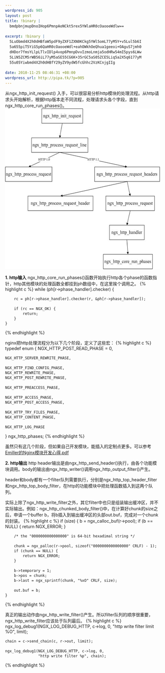 ```yaml
--- 
wordpress_id: 905
layout: post
title: !binary |
  bmdpbnjmupDnoIHop6PmnpAoNCkt5rex5YWlaHR0cOaooeWdlw==

excerpt: !binary |
  5LuObmd4X2h0dHBfaW5pdF9yZXF1ZXN0KCkg5YWl5omL77yM5Y+v5Lul5b6I
  5a655piT5YiG5p6QaHR0cOaooeWdl+eahOWkhOeQhua1geeoi+OAguS7jmh0
  dHDor7fmsYLlpLTlvIDlp4vop6PmnpDvvIzmoLnmja5odHRw54mI5pys6LWw
  5LiN5ZCM5rWB56iL77yM5aSE55CG6K+35rGC5aS05ZCE5Liq5a2X5q6177yM
  55u05Yiwbmd4X2h0dHBfY29yZV9ydW5fcGhhc2VzKCnjgIIg

date: 2010-11-25 08:46:31 +08:00
wordpress_url: http://pipa.tk/?p=905
---
```

从ngx_http_init_request() 入手，可以很容易分析http模块的处理流程。从http请求头开始解析，根据http版本走不同流程，处理请求头各个字段，直到ngx_http_core_run_phases()。 
<a href="/assets/uploads/2010/11/nginx_http.jpg"><img src="/assets/uploads/2010/11/nginx_http.jpg" alt="nginx_http" title="nginx_http" width="570" height="521" class="alignnone size-full wp-image-907" /></a>

<strong>1. http输入</strong>
ngx_http_core_run_phases()函数开始执行http各个phase的函数指针，http其他模块的处理函数全都挂到ph数组中，在这里挨个调用之。
{% highlight c %}
    while (ph[r->phase_handler].checker) {

        rc = ph[r->phase_handler].checker(r, &ph[r->phase_handler]);

        if (rc == NGX_OK) {
            return;
        }
    }
{% endhighlight %}

nginx把http处理流程分为以下几个阶段，定义了这些宏：
{% highlight c %}
typedef enum {
    NGX_HTTP_POST_READ_PHASE = 0, 

    NGX_HTTP_SERVER_REWRITE_PHASE,

    NGX_HTTP_FIND_CONFIG_PHASE,
    NGX_HTTP_REWRITE_PHASE,
    NGX_HTTP_POST_REWRITE_PHASE,

    NGX_HTTP_PREACCESS_PHASE,

    NGX_HTTP_ACCESS_PHASE,
    NGX_HTTP_POST_ACCESS_PHASE,

    NGX_HTTP_TRY_FILES_PHASE,
    NGX_HTTP_CONTENT_PHASE,

    NGX_HTTP_LOG_PHASE
} ngx_http_phases;
{% endhighlight %}

虽然只有这几个阶段，但如果自己开发模块，能插入的定制点更多。可以参考<a href="http://dl.dbank.com/c0qupaiibo">Emiller的Nginx模块开发心得.pdf</a>

<strong>2. http输出</strong>
http header输出是由ngx_http_send_header()执行，由各个功能模块调用。body的输出由ngx_http_writer()调用ngx_http_output_filter()产生。

header和body都有一个filter队列需要执行，分别是ngx_http_top_header_filter和ngx_http_top_body_filter，在http的功能模块中把处理函数插入到这两个队列。

实际上除了ngx_http_write_filter之外，其它filter中也只是组装输出缓冲区，并不实际输出。例如：ngx_http_chunked_body_filter()中，在计算好chunk的size之后，申请一个buffer b，将b插入到输出缓冲区的头部out.buf，完成对一个chunk的封装。
{% highlight c %}
    if (size) {
        b = ngx_calloc_buf(r->pool);
        if (b == NULL) {
            return NGX_ERROR;
        }

        /* the "0000000000000000" is 64-bit hexadimal string */

        chunk = ngx_palloc(r->pool, sizeof("0000000000000000" CRLF) - 1);
        if (chunk == NULL) {
            return NGX_ERROR;
        }

        b->temporary = 1;
        b->pos = chunk;
        b->last = ngx_sprintf(chunk, "%xO" CRLF, size);

        out.buf = b;
    }
{% endhighlight %}

真正的输出动作由ngx_http_write_filter()产生。所以filter队列的顺序很重要，ngx_http_write_filter应该处于队列最后。
{% highlight c %}
    ngx_log_debug1(NGX_LOG_DEBUG_HTTP, c->log, 0,
                   "http write filter limit %O", limit);

    chain = c->send_chain(c, r->out, limit);

    ngx_log_debug1(NGX_LOG_DEBUG_HTTP, c->log, 0,
                   "http write filter %p", chain);
{% endhighlight %}
